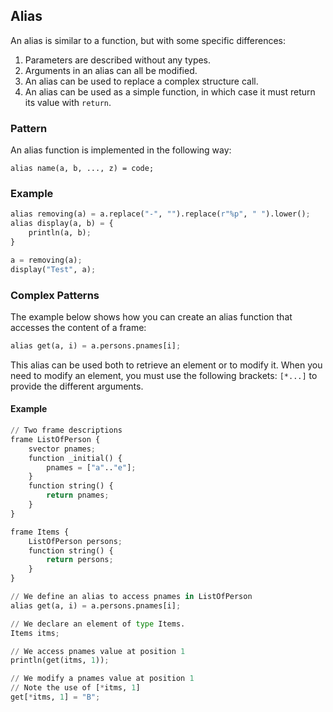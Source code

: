## Alias

An alias is similar to a function, but with some specific differences:

1. Parameters are described without any types.
1. Arguments in an alias can all be modified.
1. An alias can be used to replace a complex structure call.
1. An alias can be used as a simple function, in which case it must return its value with `return`.

### Pattern

An alias function is implemented in the following way:

```
alias name(a, b, ..., z) = code;
```

### Example

```python
alias removing(a) = a.replace("-", "").replace(r"%p", " ").lower();
alias display(a, b) = {
    println(a, b);
}

a = removing(a);
display("Test", a);
```

### Complex Patterns

The example below shows how you can create an alias function that accesses the content of a frame:

```python
alias get(a, i) = a.persons.pnames[i];
```

This alias can be used both to retrieve an element or to modify it. When you need to modify an element, you must use the following brackets: `[*...]` to provide the different arguments.

#### Example

```python
// Two frame descriptions
frame ListOfPerson {
    svector pnames;
    function _initial() {
        pnames = ["a".."e"];
    }
    function string() {
        return pnames;
    }
}

frame Items {
    ListOfPerson persons;
    function string() {
        return persons;
    }
}

// We define an alias to access pnames in ListOfPerson
alias get(a, i) = a.persons.pnames[i];

// We declare an element of type Items.
Items itms;

// We access pnames value at position 1
println(get(itms, 1));

// We modify a pnames value at position 1
// Note the use of [*itms, 1]
get[*itms, 1] = "B";
```
